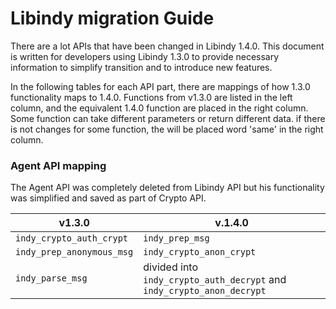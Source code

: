 # Libindy migration Guide

There are a lot APIs that have been changed in Libindy 1.4.0.
This document is written for developers using Libindy 1.3.0 to provide necessary information 
to simplify transition and to introduce new features.

In the following tables for each API part, there are mappings of how 1.3.0 functionality maps to 1.4.0. 
Functions from v1.3.0 are listed in the left column, and the equivalent 1.4.0 function are placed in the right column. 
Some function can take different parameters or return different data.
if there is not changes for some function, the will be placed word 'same' in the right column.

### Agent API mapping
The Agent API was completely deleted from Libindy API but his functionality was simplified and saved as part of Crypto API.

v1.3.0 | v.1.4.0
------------ | -------------
```indy_crypto_auth_crypt``` | ```indy_prep_msg```
```indy_prep_anonymous_msg``` | ```indy_crypto_anon_crypt```
```indy_parse_msg``` | divided into ```indy_crypto_auth_decrypt``` and ```indy_crypto_anon_decrypt```
